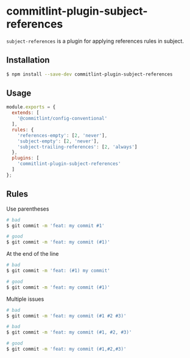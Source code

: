 # commitlint-plugin-subject-references

`subject-references` is a plugin for applying references rules in subject.

## Installation

```bash
$ npm install --save-dev commitlint-plugin-subject-references
```

## Usage

```javascript
module.exports = {
  extends: [
    '@commitlint/config-conventional'
  ],
  rules: {
    'references-empty': [2, 'never'],
    'subject-empty': [2, 'never'],
    'subject-trailing-references': [2, 'always']
  },
  plugins: [
    'commitlint-plugin-subject-references'
  ]
};
```

## Rules

Use parentheses
```bash
# bad
$ git commit -m 'feat: my commit #1'

# good
$ git commit -m 'feat: my commit (#1)'
```

At the end of the line
```bash
# bad
$ git commit -m 'feat: (#1) my commit'

# good
$ git commit -m 'feat: my commit (#1)'
```

Multiple issues
```bash
# bad
$ git commit -m 'feat: my commit (#1 #2 #3)'

# bad
$ git commit -m 'feat: my commit (#1, #2, #3)'

# good
$ git commit -m 'feat: my commit (#1,#2,#3)'
```
